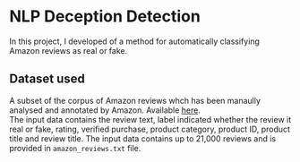# NLP Deception Detection
In this project, I developed of a method for automatically classifying Amazon reviews as real or fake.

## Dataset used
A subset of the corpus of Amazon reviews whch has been manaully analysed and annotated by Amazon. Available [here](https://s3.amazonaws.com/amazon-reviews-pds/readme.html).<br>
The input data contains the review text, label indicated whether the review it real or fake, rating, verified purchase, product category, product ID, product title and review title. The input data contains up to 21,000 reviews and is provided in `amazon_reviews.txt` file.

